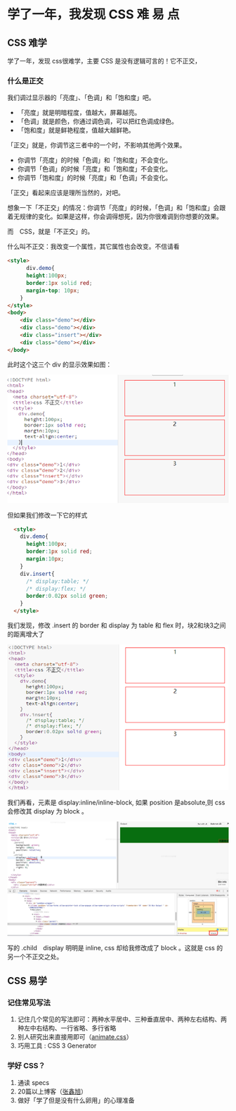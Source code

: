 # 学了一年，我发现 CSS 难 易 点

## CSS 难学

学了一年，发现 css很难学，主要 CSS 是没有逻辑可言的！它不正交，

### 什么是正交

我们调过显示器的「亮度」、「色调」和「饱和度」吧。

- 「亮度」就是明暗程度，值越大，屏幕越亮。
- 「色调」就是颜色，你通过调色调，可以把红色调成绿色。
- 「饱和度」就是鲜艳程度，值越大越鲜艳。

「正交」就是，你调节这三者中的一个时，不影响其他两个效果。

- 你调节「亮度」的时候「色调」和「饱和度」不会变化。
- 你调节「色调」的时候「亮度」和「饱和度」不会变化。
- 你调节「饱和度」的时候「亮度」和「色调」不会变化。

「正交」看起来应该是理所当然的，对吧。

想象一下「不正交」的情况：你调节「亮度」的时候，「色调」和「饱和度」会跟着无规律的变化。如果是这样，你会调得想死，因为你很难调到你想要的效果。

而　CSS，就是「不正交」的。

什么叫不正交：我改变一个属性，其它属性也会改变。不信请看

```html
<style>
      div.demo{
      height:100px;
      border:1px solid red;
      margin-top: 10px;
    }
</style>
<body>
	<div class="demo"></div>
    <div class="demo"></div>
    <div class="insert"></div>
    <div class="demo"></div>
</body>
```


此时这个这三个 div 的显示效果如图：

![1](./images/1.png)



但如果我们修改一下它的样式

```html
  <style>
    div.demo{
      height:100px;
      border:1px solid red;
      margin:10px;
    }
    div.insert{
      /* display:table; */
      /* display:flex; */
      border:0.02px solid green;
    }
  </style>
```



我们发现，修改 .insert 的 border 和 display 为 table 和 flex 时，块2和块3之间的距离增大了

![2](./images/2.png)



我们再看，元素是 display:inline/inline-block, 如果 position 是absolute,则 css会修改其 display 为 block 。

![3](./images/3.png)



写的  .child　display 明明是 inline, css 却给我修改成了  block 。这就是 css 的另一个不正交之处。



## CSS 易学

### 记住常见写法

1. 记住几个常见的写法即可：两种水平居中、三种垂直居中、两种左右结构、两种左中右结构、一行省略、多行省略
2. 别人研究出来直接用即可（[animate.css](https://daneden.github.io/animate.css/)）
3. 巧用工具 :   CSS 3 Generator

### 学好 CSS？

1. 通读 specs
2. 20篇以上博客（[张鑫旭](http://www.zhangxinxu.com/wordpress/category/css/)）
3. 做好「学了但是没有什么卵用」的心理准备